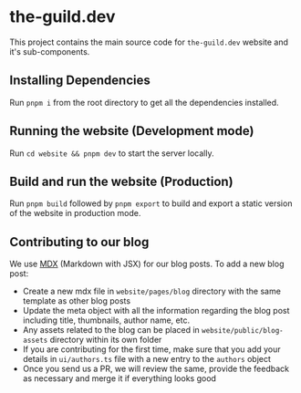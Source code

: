 # the-guild.dev

This project contains the main source code for `the-guild.dev` website and it's sub-components.

## Installing Dependencies

Run `pnpm i` from the root directory to get all the dependencies installed.

## Running the website (Development mode)

Run `cd website && pnpm dev` to start the server locally.

## Build and run the website (Production)

Run `pnpm build` followed by `pnpm export` to build and export a static version of the website in production mode.

## Contributing to our blog

We use [MDX](https://mdxjs.com) (Markdown with JSX) for our blog posts. To add a new blog post:

- Create a new mdx file in `website/pages/blog` directory with the same template as other blog posts
- Update the meta object with all the information regarding the blog post including title, thumbnails, author name, etc.
- Any assets related to the blog can be placed in `website/public/blog-assets` directory within its own folder
- If you are contributing for the first time, make sure that you add your details in `ui/authors.ts` file with a new entry to the `authors` object
- Once you send us a PR, we will review the same, provide the feedback as necessary and merge it if everything looks good
